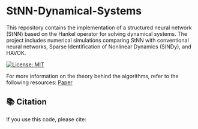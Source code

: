 # StNN-Dynamical-Systems
This repository contains the implementation of a structured neural network (StNN) based on the Hankel operator for solving dynamical systems. The project includes numerical simulations comparing StNN with conventional neural networks, Sparse Identification of Nonlinear Dynamics (SINDy), and HAVOK.

[![License: MIT](https://img.shields.io/badge/license-MIT-blue.svg)](https://opensource.org/licenses/MIT)

For more information on the theory behind the algorithms, refer to the following resources:
[Paper]([https://arxiv.org/abs/2503.20694](https://arxiv.org/abs/2503.23697))

## 📚 Citation

If you use this code, please cite:

```bibtex

```
